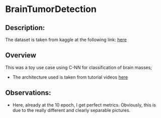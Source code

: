 # BrainTumorDetection
## Description:
The dataset is taken from kaggle at the following link: [here](https://www.kaggle.com/datasets/navoneel/brain-mri-images-for-brain-tumor-detection/code)

## Overview
This was a toy use case using C-NN for classification of brain masses;
- The architecture used is taken from tutorial videos [here](https://www.youtube.com/@MLDawn)

## Observations:
- Here, already at the 10 epoch, I get perfect metrics. Obviously, this is due to the really different and clearly separable pictures.

